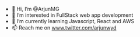 - 👋 Hi, I’m @ArjunMG
- 👀 I’m interested in FullStack web app development
- 🌱 I’m currently learning Javascript, React and AWS
- 📫 Reach me on www.twitter.com/arjunwyd

<!---
ArjunMG/ArjunMG is a ✨ special ✨ repository because its `README.md` (this file) appears on your GitHub profile.
You can click the Preview link to take a look at your changes.
--->
